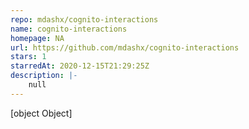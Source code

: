 ```yaml
---
repo: mdashx/cognito-interactions
name: cognito-interactions
homepage: NA
url: https://github.com/mdashx/cognito-interactions
stars: 1
starredAt: 2020-12-15T21:29:25Z
description: |-
    null
---
```


[object Object]
